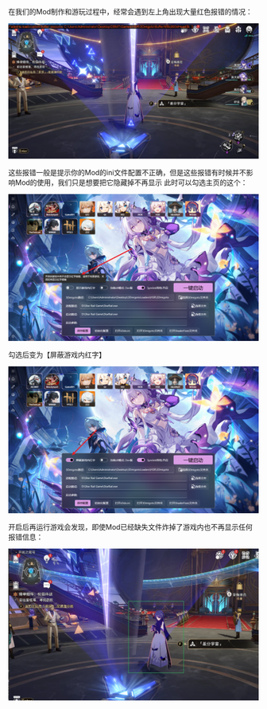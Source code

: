 在我们的Mod制作和游玩过程中，经常会遇到左上角出现大量红色报错的情况：

![alt text](image.png)

这些报错一般是提示你的Mod的ini文件配置不正确，但是这些报错有时候并不影响Mod的使用，我们只是想要把它隐藏掉不再显示
此时可以勾选主页的这个：

![alt text](image-1.png)

勾选后变为【屏蔽游戏内红字】

![alt text](image-2.png)

开启后再运行游戏会发现，即使Mod已经缺失文件炸掉了游戏内也不再显示任何报错信息：

![alt text](image-3.png)
